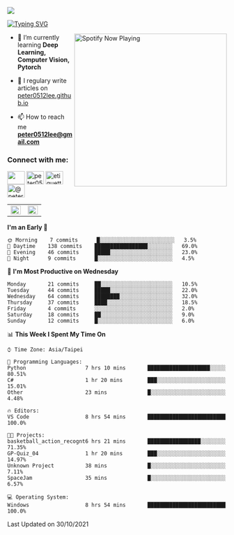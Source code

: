![](https://komarev.com/ghpvc/?username=peter0512lee&color=ff69b4)

[![Typing SVG](https://readme-typing-svg.herokuapp.com?color=F742BA&size=22&lines=Hi!+I'm+JYL)](https://git.io/typing-svg)

[<img src="https://spotify-now-playing.peter0512lee.vercel.app/api/spotify-playing" alt="Spotify Now Playing" width="350" align="right" />](https://open.spotify.com/user/21iyoswqgnkoe7peuesmqnhgy)

- 🌱 I’m currently learning **Deep Learning, Computer Vision, Pytorch**

- 📝 I regulary write articles on [peter0512lee.github.io](https://peter0512lee.github.io/)

- 📫 How to reach me **peter0512lee@gmail.com**

<h3 align="left">Connect with me:</h3>
<p align="left">
<a href="https://linkedin.com/in/jie-ying-li-b43a1416b" target="blank"><img align="center" src="https://raw.githubusercontent.com/rahuldkjain/github-profile-readme-generator/master/src/images/icons/Social/linked-in-alt.svg" height="30" width="40" /></a>
<a href="https://fb.com/peter0512lee" target="blank"><img align="center" src="https://raw.githubusercontent.com/rahuldkjain/github-profile-readme-generator/master/src/images/icons/Social/facebook.svg" alt="peter0512lee" height="30" width="40" /></a>
<a href="https://instagram.com/etiquette_ying" target="blank"><img align="center" src="https://raw.githubusercontent.com/rahuldkjain/github-profile-readme-generator/master/src/images/icons/Social/instagram.svg" alt="etiquette_ying" height="30" width="40" /></a>
<a href="https://medium.com/@peter0512lee" target="blank"><img align="center" src="https://raw.githubusercontent.com/rahuldkjain/github-profile-readme-generator/master/src/images/icons/Social/medium.svg" alt="@peter0512lee" height="30" width="40" /></a>
</p>

<table><tr><td valign="top" width="50%">

<img src="https://github-readme-stats.vercel.app/api?username=peter0512lee&hide_border=true&show_icons=true&locale=en" align="left" style="width: 100%" />

</td><td valign="top" width="50%">

<img src="https://github-readme-stats.vercel.app/api/top-langs?username=peter0512lee&hide_border=true&show_icons=true&locale=en&layout=compact" align="left" style="width: 100%" />

</td></tr></table>  

<!--START_SECTION:waka-->
**I'm an Early 🐤** 

```text
🌞 Morning    7 commits      █░░░░░░░░░░░░░░░░░░░░░░░░   3.5% 
🌆 Daytime    138 commits    █████████████████░░░░░░░░   69.0% 
🌃 Evening    46 commits     █████░░░░░░░░░░░░░░░░░░░░   23.0% 
🌙 Night      9 commits      █░░░░░░░░░░░░░░░░░░░░░░░░   4.5%

```
📅 **I'm Most Productive on Wednesday** 

```text
Monday       21 commits     ██░░░░░░░░░░░░░░░░░░░░░░░   10.5% 
Tuesday      44 commits     █████░░░░░░░░░░░░░░░░░░░░   22.0% 
Wednesday    64 commits     ████████░░░░░░░░░░░░░░░░░   32.0% 
Thursday     37 commits     ████░░░░░░░░░░░░░░░░░░░░░   18.5% 
Friday       4 commits      ░░░░░░░░░░░░░░░░░░░░░░░░░   2.0% 
Saturday     18 commits     ██░░░░░░░░░░░░░░░░░░░░░░░   9.0% 
Sunday       12 commits     █░░░░░░░░░░░░░░░░░░░░░░░░   6.0%

```


📊 **This Week I Spent My Time On** 

```text
⌚︎ Time Zone: Asia/Taipei

💬 Programming Languages: 
Python                   7 hrs 10 mins       ████████████████████░░░░░   80.51% 
C#                       1 hr 20 mins        ███░░░░░░░░░░░░░░░░░░░░░░   15.01% 
Other                    23 mins             █░░░░░░░░░░░░░░░░░░░░░░░░   4.48%

🔥 Editors: 
VS Code                  8 hrs 54 mins       █████████████████████████   100.0%

🐱‍💻 Projects: 
basketball_action_recognt6 hrs 21 mins       █████████████████░░░░░░░░   71.35% 
GP-Quiz_04               1 hr 20 mins        ███░░░░░░░░░░░░░░░░░░░░░░   14.97% 
Unknown Project          38 mins             █░░░░░░░░░░░░░░░░░░░░░░░░   7.11% 
SpaceJam                 35 mins             █░░░░░░░░░░░░░░░░░░░░░░░░   6.57%

💻 Operating System: 
Windows                  8 hrs 54 mins       █████████████████████████   100.0%

```


 Last Updated on 30/10/2021
<!--END_SECTION:waka-->


<!--
**peter0512lee/peter0512lee** is a ✨ _special_ ✨ repository because its `README.md` (this file) appears on your GitHub profile.

